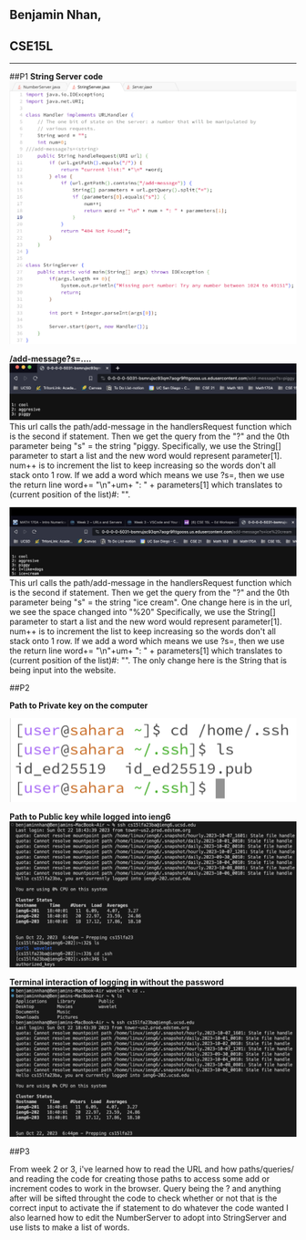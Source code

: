 ## Benjamin Nhan, 
## CSE15L
---
##P1
**String Server code**
![Image](Screenshot_2023-10-22_at_5.23.57_PM.png)

**/add-message?s=....**
![Image](/Screenshot_2023-10-22_at_5.19.30_PM.png)
This url calls the path/add-message in the handlersRequest function which is the second if statement. Then we get the query from the "?" and the 0th parameter being "s" = the string "piggy. 
Specifically, we use the String[] parameter to start a list and the new word would represent parameter[1]. num++ is to increment the list to keep increasing so the words don't all stack onto 1 row. 
If we add a word which means we use ?s=, then we use the return line word+= "\n"+um+ ": " + parameters[1] which translates to (current position of the list)#: "".


![Image](/Screenshot_2023-10-22_at_5.28.38_PM.png)
This url calls the path/add-message in the handlersRequest function which is the second if statement. Then we get the query from the "?" and the 0th parameter being "s" = the string "ice cream".  One change here is in the url, we see the space changed into "%20"
Specifically, we use the String[] parameter to start a list and the new word would represent parameter[1]. num++ is to increment the list to keep increasing so the words don't all stack onto 1 row. 
If we add a word which means we use ?s=, then we use the return line word+= "\n"+um+ ": " + parameters[1] which translates to (current position of the list)#: "".
The only change here is the String that is being input into the website.

##P2

**Path to Private key on the computer**

![Image](image.png)

**Path to Public key while logged into ieng6**
![Image](image1.png)

**Terminal interaction of logging in without the password**
![Image](image3.png)

##P3

From week 2 or 3, i've learned how to read the URL and how paths/queries/ and reading the code for creating those paths to access some add or increment codes to work in the browser. Query being the ? and anything after will be sifted throught the code to check whether or not that is the correct input to activate the if statement to do whatever the code wanted
I also learned how to edit the NumberServer to adopt into StringServer and use lists to make a list of words. 
